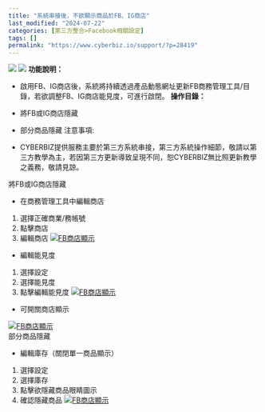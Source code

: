 ```yaml
---
title: "系統串接後，不欲顯示商品於FB、IG商店"
last_modified: "2024-07-22"
categories: [第三方整合>Facebook相關設定]
tags: []
permalink: "https://www.cyberbiz.io/support/?p=28419"
---
```


![](https://www.cyberbiz.io/support/wp-content/uploads/適用站別.png)
[![](https://www.cyberbiz.io/support/wp-content/uploads/台灣站.png)](https://www.cyberbiz.io/support/?page_id=2490)
**功能說明：**  

* 啟用FB、IG商店後，系統將持續透過產品動態網址更新FB商務管理工具/目錄，若欲調整FB、IG商店能見度，可進行啟閉。
**操作目錄：**

* 將FB或IG商店隱藏
* 部分商品隱藏
注意事項:  

* CYBERBIZ提供服務主要於第三方系統串接，第三方系統操作細節，敬請以第三方教學為主，若因第三方更新導致呈現不同，恕CYBERBIZ無比照更新教學之義務，敬請見諒。

將FB或IG商店隱藏

* 在商務管理工具中編輯商店


1. 選擇正確商業/務帳號
2. 點擊商店
3. 編輯商店
[![FB商店顯示](https://www.cyberbiz.io/support/wp-content/uploads/FB商店顯示1.png)](https://www.cyberbiz.io/support/wp-content/uploads/FB商店顯示1.png)  

* 編輯能見度


1. 選擇設定
2. 選擇能見度
3. 點擊編輯能見度
[![FB商店顯示](https://www.cyberbiz.io/support/wp-content/uploads/FB商店顯示2.png)](https://www.cyberbiz.io/support/wp-content/uploads/FB商店顯示2.png)  

* 可開關商店顯示

[![FB商店顯示](https://www.cyberbiz.io/support/wp-content/uploads/FB商店顯示3.png)](https://www.cyberbiz.io/support/wp-content/uploads/FB商店顯示3.png)  
部分商品隱藏

* 編輯庫存（關閉單一商品顯示）


1. 選擇設定
2. 選擇庫存
3. 點擊欲隱藏商品眼睛圖示
4. 確認隱藏商品
[![FB商店顯示](https://www.cyberbiz.io/support/wp-content/uploads/不欲顯示商品於FB、IG商店3.png)](https://www.cyberbiz.io/support/wp-content/uploads/不欲顯示商品於FB、IG商店3.png)  

